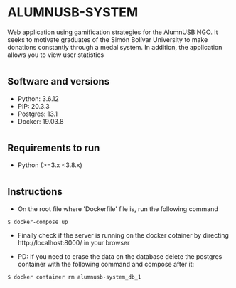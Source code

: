 # ALUMNUSB-SYSTEM
Web application using gamification strategies for the AlumnUSB NGO. It seeks to motivate graduates of the Simón Bolívar University to make donations constantly through a medal system. In addition, the application allows you to view user statistics

#
Software and versions
---------

- Python: 3.6.12
- PIP: 20.3.3
- Postgres: 13.1
- Docker: 19.03.8

#
Requirements to run
---------

- Python (>=3.x <3.8.x)

#
Instructions
---------

- On the root file where 'Dockerfile' file is, run the following command
```
$ docker-compose up
```
- Finally check if the server is running on the docker cotainer by directing http://localhost:8000/ in your browser

- PD: If you need to erase the data on the database delete the postgres container with the following command and compose after it: 
```
$ docker container rm alumnusb-system_db_1
```
